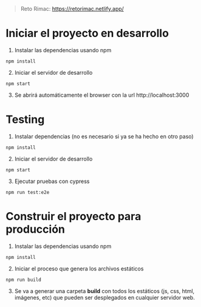 > Reto Rimac: https://retorimac.netlify.app/

# Iniciar el proyecto en desarrollo

1. Instalar las dependencias usando npm

```
npm install
```

2. Iniciar el servidor de desarrollo

```
npm start
```

3. Se abrirá automáticamente el browser con la url http://localhost:3000

# Testing

1. Instalar dependencias (no es necesario si ya se ha hecho en otro paso)

```
npm install
```

2. Iniciar el servidor de desarrollo

```
npm start
```

3. Ejecutar pruebas con cypress

```
npm run test:e2e
```

# Construir el proyecto para producción

1. Instalar las dependencias usando npm

```
npm install
```

2. Iniciar el proceso que genera los archivos estáticos

```
npm run build
```

3. Se va a generar una carpeta **build** con todos los estáticos (js, css, html, imágenes, etc) que pueden
   ser desplegados en cualquier servidor web.
